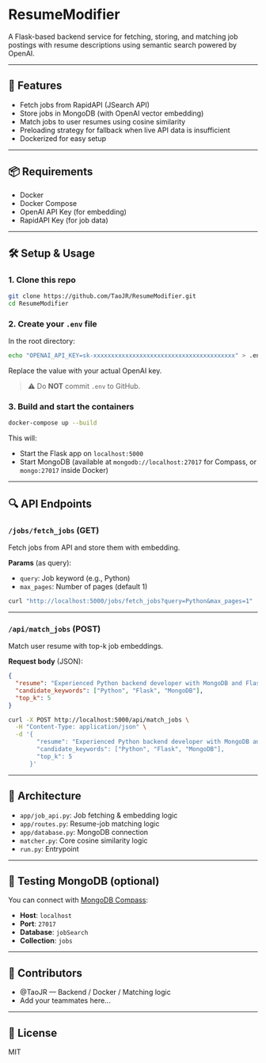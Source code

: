 # ResumeModifier

A Flask-based backend service for fetching, storing, and matching job postings with resume descriptions using semantic search powered by OpenAI.

---

## 🚀 Features

- Fetch jobs from RapidAPI (JSearch API)
- Store jobs in MongoDB (with OpenAI vector embedding)
- Match jobs to user resumes using cosine similarity
- Preloading strategy for fallback when live API data is insufficient
- Dockerized for easy setup

---

## 📦 Requirements

- Docker
- Docker Compose
- OpenAI API Key (for embedding)
- RapidAPI Key (for job data)

---

## 🛠️ Setup & Usage

### 1. Clone this repo

```bash
git clone https://github.com/TaoJR/ResumeModifier.git
cd ResumeModifier
```

### 2. Create your `.env` file

In the root directory:

```bash
echo "OPENAI_API_KEY=sk-xxxxxxxxxxxxxxxxxxxxxxxxxxxxxxxxxxxxxxxx" > .env
```

Replace the value with your actual OpenAI key.

> ⚠️ Do **NOT** commit `.env` to GitHub.

### 3. Build and start the containers

```bash
docker-compose up --build
```

This will:
- Start the Flask app on `localhost:5000`
- Start MongoDB (available at `mongodb://localhost:27017` for Compass, or `mongo:27017` inside Docker)

---

## 🔍 API Endpoints

### `/jobs/fetch_jobs` (GET)
Fetch jobs from API and store them with embedding.

**Params** (as query):
- `query`: Job keyword (e.g., Python)
- `max_pages`: Number of pages (default 1)

```bash
curl "http://localhost:5000/jobs/fetch_jobs?query=Python&max_pages=1"
```

---

### `/api/match_jobs` (POST)
Match user resume with top-k job embeddings.

**Request body** (JSON):
```json
{
  "resume": "Experienced Python backend developer with MongoDB and Flask knowledge.",
  "candidate_keywords": ["Python", "Flask", "MongoDB"],
  "top_k": 5
}
```

```bash
curl -X POST http://localhost:5000/api/match_jobs \
  -H "Content-Type: application/json" \
  -d '{
        "resume": "Experienced Python backend developer with MongoDB and Flask knowledge.",
        "candidate_keywords": ["Python", "Flask", "MongoDB"],
        "top_k": 5
      }'
```

---

## 🧠 Architecture

- `app/job_api.py`: Job fetching & embedding logic
- `app/routes.py`: Resume-job matching logic
- `app/database.py`: MongoDB connection
- `matcher.py`: Core cosine similarity logic
- `run.py`: Entrypoint

---

## 🧪 Testing MongoDB (optional)

You can connect with [MongoDB Compass](https://www.mongodb.com/try/download/compass):
- **Host**: `localhost`
- **Port**: `27017`
- **Database**: `jobSearch`
- **Collection**: `jobs`

---

## 👥 Contributors
- @TaoJR — Backend / Docker / Matching logic
- Add your teammates here...

---

## 📌 License
MIT

